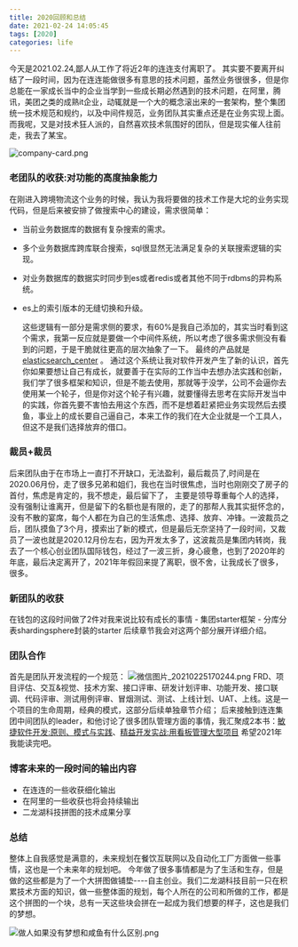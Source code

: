```yaml
---
title: 2020回顾和总结
date: 2021-02-24 14:05:45
tags: [2020]
categories: life
---
```


今天是2021.02.24,鄙人从工作了将近2年的连连支付离职了。
其实要不要离开纠结了一段时间，因为在连连能做很多有意思的技术问题，虽然业务很很多，但是你总能在一家成长当中的企业当学到一些成长期必然遇到的技术问题，在阿里，腾讯，美团之类的成熟it企业，动辄就是一个大的概念滚出来的一套架构，整个集团统一技术规范和规约，以及中间件规范，业务团队其实重点还是在业务实现上面。而我呢，又是对技术狂人派的，自然喜欢技术氛围好的团队，但是现实催人往前走，我去了某宝。
<!-- more -->
![company-card.png](https://i.loli.net/2021/02/24/UjhgrHAM8K2dwV9.png)
### 老团队的收获:对功能的高度抽象能力
在刚进入跨境物流这个业务的时候，我认为我将要做的技术工作是大坨的业务实现代码，但是后来被安排了做搜索中心的建设，需求很简单：
- 当前业务数据库的数据有复杂搜索的需求。
- 多个业务数据库跨库联合搜索，sql很显然无法满足复杂的关联搜索逻辑的实现。
- 对业务数据库的数据实时同步到es或者redis或者其他不同于rdbms的异构系统。
- es上的索引版本的无缝切换和升级。

  这些逻辑有一部分是需求侧的要求，有60%是我自己添加的，其实当时看到这个需求，我第一反应就是要做一个中间件系统，所以考虑了很多需求侧没有看到的问题，于是干脆就往更高的层次抽象了一下。
最终的产品就是 [elasticsearch_center](https://ceaser.wang/2019/07/16/elasticsearch/elasticsearch_center/) 。
通过这个系统让我对软件开发产生了新的认识，首先你如果要想让自己有成长，就要善于在实际的工作当中去想办法实践和创新，我们学了很多框架和知识，但是不能去使用，那就等于没学，公司不会逼你去使用某一个轮子，但是你对这个轮子有兴趣，就要懂得去思考在实际开发当中的实践，你首先要不害怕去用这个东西，而不是想着赶紧把业务实现然后去摸鱼，事业上的成长要自己逼自己，本来工作的我们在大企业就是一个工具人，但这不是我们选择放弃的借口。

### 裁员+裁员
  后来团队由于在市场上一直打不开缺口，无法盈利，最后裁员了,时间是在2020.06月份，走了很多兄弟和姐们，我也在当时很焦虑，当时也刚刚交了房子的首付，焦虑是肯定的，我不想走，最后留下了，
主要是领导尊重每个人的选择，没有强制让谁离开，但是留下的名额也是有限的，走了的那帮人我其实挺怀念的，没有不散的宴席，每个人都在为自己的生活焦虑、选择、放弃、冲锋。一波裁员之后，团队摸鱼了3个月，摸索出了新的模式，但是最后无奈坚持了一段时间，又裁员了一波也就是2020.12月份左右，因为开发太多了，这波裁员是集团内转岗，我去了一个核心创业团队国际钱包，经过了一波三折，身心疲惫，也到了2020年的年底，最后决定离开了，2021年年假回来提了离职，很不舍，让我成长了很多，很多。

### 新团队的收获
  在钱包的这段时间做了2件对我来说比较有成长的事情
    - 集团starter框架
    - 分库分表shardingsphere封装的starter
  后续章节我会对这两个部分展开详细介绍。
### 团队合作
  首先是团队开发流程的一个规范：
  ![微信图片_20210225170244.png](https://i.loli.net/2021/02/25/tPEDWed8TbopY5x.png)
  FRD、项目评估、交互&视觉、技术方案、接口评审、研发计划评审、功能开发、接口联调、代码评审、测试用例评审、冒烟测试、测试、上线计划、UAT、上线。这是一个项目的生命周期，经典的模式，这部分后续单独章节介绍；
  后来接触到连连集团中间团队的leader，和他讨论了很多团队管理方面的事情，我汇聚成2本书：[敏捷软件开发:原则、模式与实践](https://weread.qq.com/web/appreader/82832cf0811e3a305g0100aakcfc32da010cfcd208495488?wtheme=white&wfrom=app&wvid=8805283&scene=bottomSheetShare)、[精益开发实战:用看板管理大型项目](https://baike.baidu.com/item/%E7%B2%BE%E7%9B%8A%E5%BC%80%E5%8F%91%E5%AE%9E%E6%88%98%EF%BC%9A%E7%94%A8%E7%9C%8B%E6%9D%BF%E7%AE%A1%E7%90%86%E5%A4%A7%E5%9E%8B%E9%A1%B9%E7%9B%AE/1814329?fr=aladdin) 希望2021年我能读完吧。

### 博客未来的一段时间的输出内容
  - 在连连的一些收获细化输出
  - 在阿里的一些收获也将会持续输出
  - 二龙湖科技拼图的技术成果分享


### 总结
  整体上自我感觉是满意的，未来规划在餐饮互联网以及自动化工厂方面做一些事情，这也是一个未来年的规划吧。
今年做了很多事情都是为了生活和生存，但是做的这些都是为了一个大拼图做铺垫----自主创业。我们二龙湖科技目前一只在积累技术方面的知识，做一些整体面的规划，每个人所在的公司和所做的工作，都是这个拼图的一个块，总有一天这些块会拼在一起成为我们想要的样子，这也是我们的梦想。

![做人如果没有梦想和咸鱼有什么区别.png](https://i.loli.net/2021/02/25/Xs7kMrD82AqHZzc.png)
